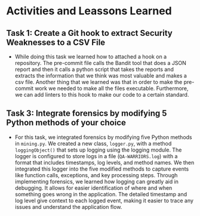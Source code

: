 # Activities and Leassons Learned

## Task 1: Create a Git hook to extract Security Weaknesses to a CSV File

- While doing this task we learned how to attached a hook on a repository. The pre-commit file calls the Bandit tool that does a JSON report and then it calls a python script that takes the reports and extracts the information that we think was most valuable and makes a csv file. Another thing that we learned was that in order to make the pre-commit work we needed to make all the files executable. Furthermore, we can add linters to this hook to make our code to a certain standard.

## Task 3: Integrate forensics by modifying 5 Python methods of your choice

- For this task, we integrated forensics by modifying five Python methods in `mining.py`. We created a new class, `logger.py`, with a method `loggingObject()` that sets up logging using the logging module. The logger is configured to store logs in a file (`QA-WARRIORS.log`) with a format that includes timestamps, log levels, and method names. We then integrated this logger into the five modified methods to capture events like function calls, exceptions, and key processing steps. Through implementing forensics, we learned how logging can greatly aid in debugging. It allows for easier identification of where and when something goes wrong in the application. The detailed timestamp and log level give context to each logged event, making it easier to trace any issues and understand the application flow.

